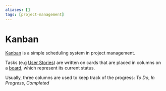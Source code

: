 ```yaml
---
aliases: []
tags: [project-management]
---
```


# Kanban

[Kanban](https://wikipedia.org/wiki/kanban_(development)) is a simple scheduling system in project management.

Tasks (e.g [User Stories](../../index.md#user-story)) are written on cards that are placed in columns on a [board](https://wikipedia.org/wiki/kanban_board), which represent its current status.

Usually, three columns are used to keep track of the progress:
*To Do*, *In Progress*, *Completed*